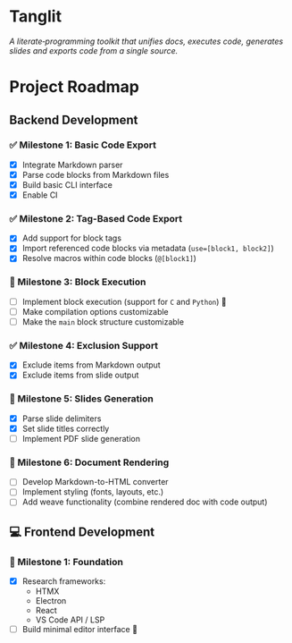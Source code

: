 # Tanglit  
*A literate‑programming toolkit that unifies docs, executes code, generates slides and exports code from a single source.*

# Project Roadmap

## Backend Development

### ✅ Milestone 1: Basic Code Export
- [x] Integrate Markdown parser  
- [x] Parse code blocks from Markdown files  
- [x] Build basic CLI interface  
- [x] Enable CI  

### ✅ Milestone 2: Tag-Based Code Export
- [x] Add support for block tags  
- [x] Import referenced code blocks via metadata (`use=[block1, block2]`)  
- [x] Resolve macros within code blocks (`@[block1]`)  

### 🚧 Milestone 3: Block Execution
- [ ] Implement block execution (support for `C` and `Python`) 🔨  
- [ ] Make compilation options customizable  
- [ ] Make the `main` block structure customizable  

### ✅ Milestone 4: Exclusion Support
- [x] Exclude items from Markdown output  
- [x] Exclude items from slide output  

### 🧩 Milestone 5: Slides Generation
- [x] Parse slide delimiters  
- [x] Set slide titles correctly  
- [ ] Implement PDF slide generation  

### 🎨 Milestone 6: Document Rendering
- [ ] Develop Markdown-to-HTML converter  
- [ ] Implement styling (fonts, layouts, etc.)  
- [ ] Add weave functionality (combine rendered doc with code output)  

## 💻 Frontend Development

### 🚧 Milestone 1: Foundation
- [x] Research frameworks:
  - HTMX  
  - Electron  
  - React  
  - VS Code API / LSP  
- [ ] Build minimal editor interface 🔨  
